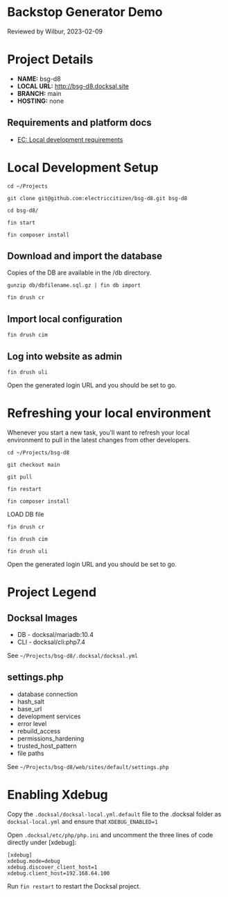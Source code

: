 Backstop Generator Demo
=======================
Reviewed by Wilbur, 2023-02-09

# Project Details

- **NAME:**  bsg-d8
- **LOCAL URL:** http://bsg-d8.docksal.site
- **BRANCH:** main
- **HOSTING:** none

## Requirements and platform docs

- [EC: Local development requirements](https://docs.google.com/document/d/1_yeISu5bW5637TCeXByi82LUUfD1jeeSDHh5IeiPz4o/edit?usp=sharing)

# Local Development Setup

`cd ~/Projects`

`git clone git@github.com:electriccitizen/bsg-d8.git bsg-d8`

`cd bsg-d8/`

`fin start`

`fin composer install`

## Download and import the database

Copies of the DB are available in the /db directory.

`gunzip db/dbfilename.sql.gz | fin db import`

`fin drush cr`

## Import local configuration

`fin drush cim`

## Log into website as admin

`fin drush uli`

Open the generated login URL and you should be set to go.

# Refreshing your local environment

Whenever you start a new task, you'll want to refresh your local environment to pull in the latest changes from other developers.

`cd ~/Projects/bsg-d8`

`git checkout main`

`git pull`

`fin restart`

`fin composer install`

LOAD DB file

`fin drush cr`

`fin drush cim`

`fin drush uli`

Open the generated login URL and you should be set to go.

# Project Legend
## Docksal Images
- DB - docksal/mariadb:10.4
- CLI - docksal/cli:php7.4

See `~/Projects/bsg-d8/.docksal/docksal.yml` 

## settings.php
- database connection
- hash_salt
- base_url
- development services
- error level
- rebuild_access
- permissions_hardening
- trusted_host_pattern
- file paths

See `~/Projects/bsg-d8/web/sites/default/settings.php`

# Enabling Xdebug

Copy the `.docksal/docksal-local.yml.default` file to the .docksal folder as `docksal-local.yml` and ensure that `XDEBUG_ENABLED=1`

Open `.docksal/etc/php/php.ini` and uncomment the three lines of code directly under [xdebug]:

```
[xdebug]
xdebug.mode=debug
xdebug.discover_client_host=1
xdebug.client_host=192.168.64.100
```

Run `fin restart` to restart the Docksal project.

